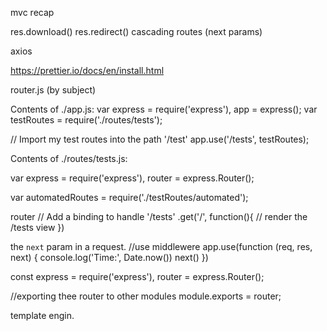 mvc recap

res.download()
res.redirect()
cascading routes (next params)

axios

https://prettier.io/docs/en/install.html

router.js (by subject)

Contents of ./app.js:
var express = require('express'),
app = express();
var testRoutes = require('./routes/tests');

// Import my test routes into the path '/test'
app.use('/tests', testRoutes);

Contents of ./routes/tests.js:

var express = require('express'),
router = express.Router();

var automatedRoutes = require('./testRoutes/automated');

router
// Add a binding to handle '/tests'
.get('/', function(){
// render the /tests view
})

the `next` param in a request.
//use middlewere
app.use(function (req, res, next) {
console.log('Time:', Date.now())
next()
})

const express = require('express'),
router = express.Router();

//exporting thee router to other modules
module.exports = router;

template engin.
